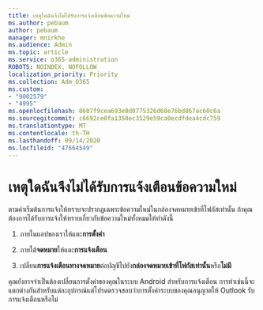 ```yaml
---
title: เหตุใดฉันจึงไม่ได้รับการแจ้งเตือนข้อความใหม่
ms.author: pebaum
author: pebaum
manager: mnirkhe
ms.audience: Admin
ms.topic: article
ms.service: o365-administration
ROBOTS: NOINDEX, NOFOLLOW
localization_priority: Priority
ms.collection: Adm_O365
ms.custom:
- "9002579"
- "4995"
ms.openlocfilehash: 0607f9cea693e0d0775326d60e76bd867ac60c6a
ms.sourcegitcommit: c6692ce0fa1358ec3529e59ca0ecdfdea4cdc759
ms.translationtype: MT
ms.contentlocale: th-TH
ms.lasthandoff: 09/14/2020
ms.locfileid: "47664549"
---
```

# <a name="why-dont-i-get-new-message-notifications"></a>เหตุใดฉันจึงไม่ได้รับการแจ้งเตือนข้อความใหม่

ตามค่าเริ่มต้นการแจ้งให้ทราบจะปรากฏเฉพาะข้อความใหม่ในกล่องจดหมายเข้าที่โฟกัสเท่านั้น ถ้าคุณต้องการได้รับการแจ้งให้ทราบเกี่ยวกับข้อความใหม่ทั้งหมดให้ทำดังนี้

1. ภายในแอปของเราให้แตะ**การตั้งค่า**

2. ภายใต้**จดหมาย**ให้แตะ**การแจ้งเตือน**

3. เปลี่ยน**การแจ้งเตือนทางจดหมาย**ต่อบัญชีไปยัง**กล่องจดหมายเข้าที่โฟกัสเท่านั้น**หรือ**ไม่มี**

คุณยังอาจจำเป็นต้องเปลี่ยนการตั้งค่าของคุณในระบบ Android สำหรับการแจ้งเตือน การทำเช่นนี้จะแตกต่างกันสำหรับแต่ละอุปกรณ์แต่โปรดตรวจสอบว่าการตั้งค่าระบบของคุณอนุญาตให้ Outlook รับการแจ้งเตือนหรือไม่
